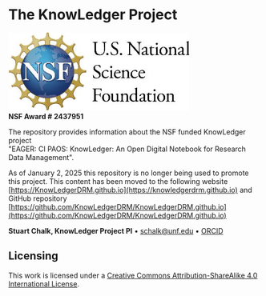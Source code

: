 # The KnowLedger Project

![nsflogo](book/images/nsflogo.jpg)<br/>
**NSF Award # 2437951**

The repository provides information about the NSF funded KnowLedger project<br/>
"EAGER: CI PAOS: KnowLedger: An Open Digital Notebook for Research Data Management".

As of January 2, 2025 this repository is no longer being used to promote this project. This content has been moved to the 
following website [https://KnowLedgerDRM.github.io](https://knowledgerdrm.github.io) and GitHub repository 
[https://github.com/KnowLedgerDRM/KnowLedgerDRM.github.io](https://github.com/KnowLedgerDRM/KnowLedgerDRM.github.io)

**Stuart Chalk, KnowLedger Project PI** &bullet;
[schalk@unf.edu](mailto:schalk@unf.edu) &bullet;
[ORCID](https://orcid.org/0000-0002-0703-7776)

## Licensing
This work is licensed under a
[Creative Commons Attribution-ShareAlike 4.0 International License][cc-by-sa].

[cc-by-sa]: http://creativecommons.org/licenses/by-sa/4.0/
